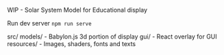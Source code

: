 WIP - Solar System Model for Educational display

Run dev server
``
npm run serve
``

src/
models/ - Babylon.js 3d portion of display
gui/ - React overlay for GUI
resources/ - Images, shaders, fonts and texts